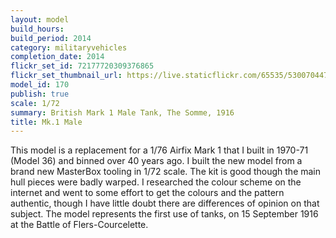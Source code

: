 ```yaml
---
layout: model
build_hours: 
build_period: 2014
category: militaryvehicles
completion_date: 2014
flickr_set_id: 72177720309376865
flickr_set_thumbnail_url: https://live.staticflickr.com/65535/53007044765_8e2141f165_m.jpg
model_id: 170
publish: true
scale: 1/72
summary: British Mark 1 Male Tank, The Somme, 1916
title: Mk.1 Male
---
```


This model is a replacement for a 1/76 Airfix Mark 1 that I built in 1970-71 (Model 36) and binned over 40 years ago. I built the new model from a brand new MasterBox tooling in 1/72 scale. The kit is good though the main hull pieces were badly warped. I researched the colour scheme on the internet and went to some effort to get the colours and the pattern authentic, though I have little doubt there are differences of opinion on that subject. The model represents the first use of tanks, on 15 September 1916 at the Battle of Flers-Courcelette.
